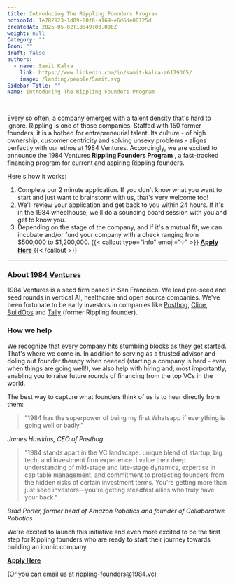 ```yaml
---
title: Introducing The Rippling Founders Program
notionId: 1e782923-1d09-80f8-a169-e6d6de00125d
createdAt: 2025-05-02T18:49:00.000Z
weight: null
Category: ""
Icon: ""
draft: false
authors:
  - name: Samit Kalra
    link: https://www.linkedin.com/in/samit-kalra-a6179365/
    image: /landing/people/Samit.svg
Sidebar Title: ""
Name: Introducing The Rippling Founders Program

---
```




Every so often, a company emerges with a talent density that's hard to ignore. Rippling is one of those companies. Staffed with 150 former founders, it is a hotbed for entrepreneurial talent. Its culture - of high ownership, customer centricity and solving unsexy problems - aligns perfectly with our ethos at 1984 Ventures. Accordingly, we are excited to announce the 1984 Ventures  **Rippling Founders Program** , a fast-tracked financing program for current and aspiring Rippling founders.

Here's how it works:

1. Complete our 2 minute application. If you don't know what you want to start and just want to brainstorm with us, that's very welcome too!
1. We'll review your application and get back to you within 24 hours. If it's in the 1984 wheelhouse, we'll do a sounding board session with you and get to know you.
1. Depending on the stage of the company, and if it's a mutual fit, we can incubate and/or fund your company with a check ranging from $500,000 to $1,200,000.
{{< callout type="info" emoji="💡" >}}
[ **Apply Here** ](https://1984ventures.typeform.com/to/L753qR7y)
{{< /callout >}}


---


###  **About** [ **1984 Ventures** ](http://1984.vc/)


1984 Ventures is a seed firm based in San Francisco. We lead pre-seed and seed rounds in vertical AI, healthcare and open source companies. We've been fortunate to be early investors in companies like [Posthog](https://posthog.com/), [Cline](https://cline.bot/), [BuildOps](https://buildops.com/) and [Tally](https://www.tallyhq.com/) (former Rippling founder).

###  **How we help** 


We recognize that every company hits stumbling blocks as they get started. That's where we come in. In addition to serving as a trusted advisor and doling out founder therapy when needed (starting a company is hard - even when things are going well!), we also help with hiring and, most importantly, enabling you to raise future rounds of financing from the top VCs in the world.

The best way to capture what founders think of us is to hear directly from them:

> "1984 has the superpower of being my first Whatsapp if everything is going well or badly."


 *James Hawkins, CEO of Posthog* 

> "1984 stands apart in the VC landscape: unique blend of startup, big tech, and investment firm experience. I value their deep understanding of mid-stage and late-stage dynamics, expertise in cap table management, and commitment to protecting founders from the hidden risks of certain investment terms. You're getting more than just seed investors—you're getting steadfast allies who truly have your back."


 *Brad Porter, former head of Amazon Robotics and founder of Collaborative Robotics* 

We're excited to launch this initiative and even more excited to be the first step for Rippling founders who are ready to start their journey towards building an iconic company.

[ **Apply Here** ](https://1984ventures.typeform.com/to/L753qR7y)

(Or you can email us at rippling-founders@1984.vc)
